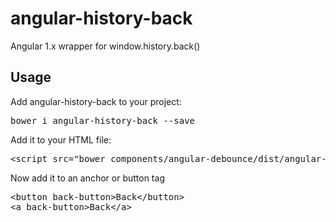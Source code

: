 # angular-history-back
Angular 1.x wrapper for window.history.back()

<h2>Usage</h2>
<p>Add angular-history-back to your project:</p>
<pre>bower i angular-history-back --save</pre>
<p>Add it to your HTML file:</p>
<pre>
&lt;script src="bower_components/angular-debounce/dist/angular-history-back.min.js"&gt;&lt;/script&gt;
</pre>
<p>Now add it to an anchor or button tag</p>
<pre>
&lt;button back-button&gt;Back&lt;/button&gt;
&lt;a back-button&gt;Back&lt;/a&gt;
</pre>
